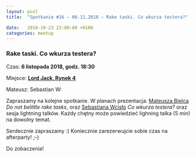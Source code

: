```yaml
---
layout: post
title:  "Spotkanie #16 – 06.11.2018 – Rake taski. Co wkurza testera?"

date:   2018-10-23 23:00:00 +0100
categories: meetup
---
```


### Rake taski. Co wkurza testera?

Czas: **6 listopada 2018, godz. 18:30**

Miejsce: **[Lord Jack, Rynek 4](https://goo.gl/maps/zrtPaZJ5W8E2)**

Mateusz: 
Sebastian W: 

Zapraszamy na kolejne spotkanie. W planach prezentacja: [Mateusza Bielca](https://twitter.com/mbie) _Do not belittle rake tasks_, oraz [Sebastiana Wcisło](https://twitter.com/s_wcislo) _Co wkurza testera?_ oraz sesja lightning talków. Każdy chętny może powiedzieć lighning talka (5 min) na dowolny temat.

Serdecznie zapraszamy :) Koniecznie zarezerwujcie sobie czas na afterparty! ;-)

Do zobaczenia!
